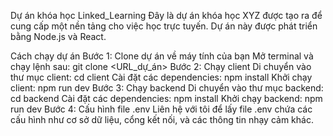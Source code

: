 Dự án khóa học Linked_Learning 
Đây là dự án khóa học XYZ được tạo ra để cung cấp một nền tảng cho việc học trực tuyến. Dự án này được phát triển bằng Node.js và React.

Cách chạy dự án
Bước 1: Clone dự án về máy tính của bạn
Mở terminal và chạy lệnh sau:
git clone <URL_dự_án>
Bước 2: Chạy client
Di chuyển vào thư mục client:
cd client
Cài đặt các dependencies:
npm install
Khởi chạy client:
npm run dev
Bước 3: Chạy backend
Di chuyển vào thư mục backend:
cd backend
Cài đặt các dependencies:
npm install
Khởi chạy backend:
npm run dev
Bước 4: Cấu hình file .env
Liên hệ với tôi để lấy file .env chứa các cấu hình như cơ sở dữ liệu, cổng kết nối, và các thông tin nhạy cảm khác.